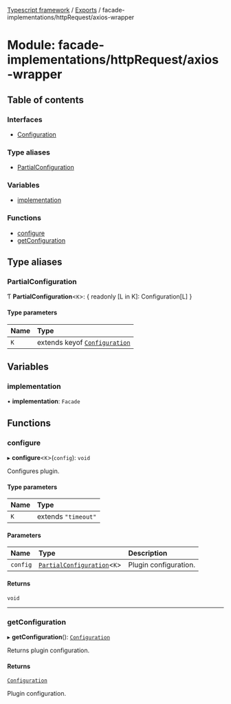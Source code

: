 [Typescript framework](../index.md) / [Exports](../modules.md) / facade-implementations/httpRequest/axios-wrapper

# Module: facade-implementations/httpRequest/axios-wrapper

## Table of contents

### Interfaces

- [Configuration](../interfaces/facade_implementations_httpRequest_axios_wrapper.Configuration.md)

### Type aliases

- [PartialConfiguration](facade_implementations_httpRequest_axios_wrapper.md#partialconfiguration)

### Variables

- [implementation](facade_implementations_httpRequest_axios_wrapper.md#implementation)

### Functions

- [configure](facade_implementations_httpRequest_axios_wrapper.md#configure)
- [getConfiguration](facade_implementations_httpRequest_axios_wrapper.md#getconfiguration)

## Type aliases

### PartialConfiguration

Ƭ **PartialConfiguration**<`K`\>: { readonly [L in K]: Configuration[L] }

#### Type parameters

| Name | Type |
| :------ | :------ |
| `K` | extends keyof [`Configuration`](../interfaces/facade_implementations_httpRequest_axios_wrapper.Configuration.md) |

## Variables

### implementation

• **implementation**: `Facade`

## Functions

### configure

▸ **configure**<`K`\>(`config`): `void`

Configures plugin.

#### Type parameters

| Name | Type |
| :------ | :------ |
| `K` | extends ``"timeout"`` |

#### Parameters

| Name | Type | Description |
| :------ | :------ | :------ |
| `config` | [`PartialConfiguration`](facade_implementations_httpRequest_axios_wrapper.md#partialconfiguration)<`K`\> | Plugin configuration. |

#### Returns

`void`

___

### getConfiguration

▸ **getConfiguration**(): [`Configuration`](../interfaces/facade_implementations_httpRequest_axios_wrapper.Configuration.md)

Returns plugin configuration.

#### Returns

[`Configuration`](../interfaces/facade_implementations_httpRequest_axios_wrapper.Configuration.md)

Plugin configuration.
